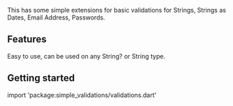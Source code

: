 <!-- 
This README describes the package. If you publish this package to pub.dev,
this README's contents appear on the landing page for your package.

For information about how to write a good package README, see the guide for
[writing package pages](https://dart.dev/guides/libraries/writing-package-pages). 

For general information about developing packages, see the Dart guide for
[creating packages](https://dart.dev/guides/libraries/create-library-packages)
and the Flutter guide for
[developing packages and plugins](https://flutter.dev/developing-packages). 
-->

This has some simple extensions for basic validations for Strings, Strings as Dates, Email Address, Passwords.

## Features

Easy to use, can be used on any String? or String type.

## Getting started

import 'package:simple_validations/validations.dart'
